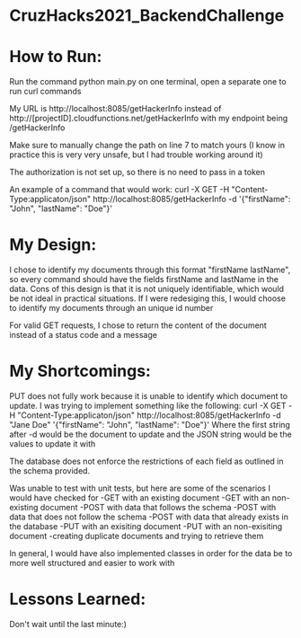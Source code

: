# CruzHacks2021_BackendChallenge

# How to Run:
Run the command python main.py on one terminal, open a separate one to run curl commands

My URL is http://localhost:8085/getHackerInfo instead of http://[projectID].cloudfunctions.net/getHackerInfo with my endpoint being /getHackerInfo

Make sure to manually change the path on line 7 to match yours (I know in practice this is very very unsafe, but I had trouble working around it)

The authorization is not set up, so there is no need to pass in a token 

An example of a command that would work: 
curl -X GET -H "Content-Type:applicaton/json" http://localhost:8085/getHackerInfo -d '{"firstName": "John", "lastName": "Doe"}'

# My Design: 
I chose to identify my documents through this format "firstName lastName", so every command should have the fields firstName and lastName in the data. Cons of this design is that it is not uniquely identifiable, which would be not ideal in practical situations. If I were redesiging this, I would choose to identify my documents through an unique id number

For valid GET requests, I chose to return the content of the document instead of a status code and a message

# My Shortcomings: 
PUT does not fully work because it is unable to identify which document to update. I was trying to implement something like the following: curl -X GET -H "Content-Type:applicaton/json" http://localhost:8085/getHackerInfo -d "Jane Doe" '{"firstName": "John", "lastName": "Doe"}'
Where the first string after -d would be the document to update and the JSON string would be the values to update it with

The database does not enforce the restrictions of each field as outlined in the schema provided. 

Was unable to test with unit tests, but here are some of the scenarios I would have checked for 
  -GET with an existing document 
  -GET with an non-existing document
  -POST with data that follows the schema
  -POST with data that does not follow the schema
  -POST with data that already exists in the database
  -PUT with an exisiting document
  -PUT with an non-exisiting document
  -creating duplicate documents and trying to retrieve them 
 
 In general, I would have also implemented classes in order for the data be to more well structured and easier to work with
  
# Lessons Learned: 
Don't wait until the last minute:)
